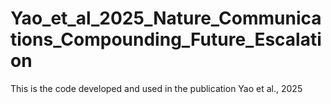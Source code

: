 # Yao_et_al_2025_Nature_Communications_Compounding_Future_Escalation
This is the code developed and used in the publication Yao et al., 2025 
